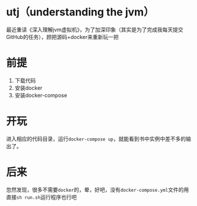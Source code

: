 # utj（understanding the jvm）

最近重读《深入理解jvm虚拟机》，为了加深印象（其实是为了完成我每天提交GitHub的任务），顾把源码+docker来重新玩一把

# 前提
1. 下载代码
2. 安装docker
3. 安装docker-compose


# 开玩

进入相应的代码目录，运行`docker-compose up`，就能看到书中实例中差不多的输出了。

# 后来

忽然发现，很多不需要`docker`的，晕，好吧，没有`docker-compose.yml`文件的用直接`sh run.sh`运行程序也行吧